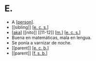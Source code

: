 # E.

- A [[person]].
- [[sibling]] [[e. c. s.]]
- [[aka]] [[nito]] [[11-12]] [[m.]] [[e. c. s.]]
- Buena en matemáticas, mala en lengua.
- Se ponía a varnizar de noche.
- [[parent]] [[e. c. b.]]
- [[parent]] [[f. s. b.]]



[//begin]: # "Autogenerated link references for markdown compatibility"
[person]: person "Person"
[e. c. s.]: e-c-s "E. C. S."
[aka]: aka "Aka"
[m.]: m "M."
[e. c. b.]: e-c-b "E. C. B."
[f. s. b.]: f-s-b "F. S. B."
[//end]: # "Autogenerated link references"